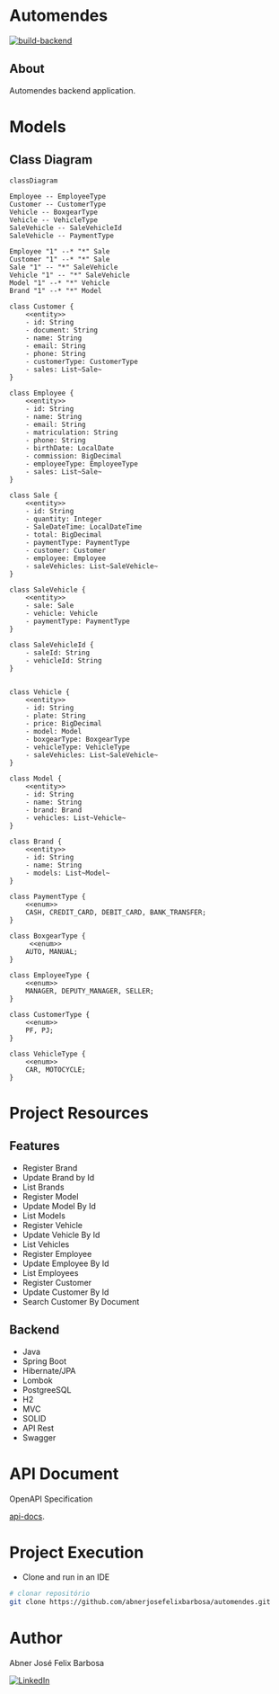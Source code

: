 # Automendes

[![build-backend](https://github.com/abnerjosefelixbarbosa/automendes/actions/workflows/build-backend.yml/badge.svg?branch=development)](https://github.com/abnerjosefelixbarbosa/automendes/actions/workflows/build-backend.yml)

## About

Automendes backend application.

# Models

## Class Diagram

```mermaid
classDiagram

Employee -- EmployeeType
Customer -- CustomerType
Vehicle -- BoxgearType
Vehicle -- VehicleType
SaleVehicle -- SaleVehicleId
SaleVehicle -- PaymentType

Employee "1" --* "*" Sale
Customer "1" --* "*" Sale
Sale "1" -- "*" SaleVehicle
Vehicle "1" -- "*" SaleVehicle
Model "1" --* "*" Vehicle
Brand "1" --* "*" Model

class Customer {
    <<entity>>
    - id: String
    - document: String
    - name: String
    - email: String
    - phone: String 
    - customerType: CustomerType
    - sales: List~Sale~
}

class Employee {
    <<entity>>
    - id: String
    - name: String
    - email: String
    - matriculation: String
    - phone: String
    - birthDate: LocalDate
    - commission: BigDecimal
    - employeeType: EmployeeType
    - sales: List~Sale~
}

class Sale {
    <<entity>>
    - id: String
    - quantity: Integer
    - SaleDateTime: LocalDateTime
    - total: BigDecimal
    - paymentType: PaymentType
    - customer: Customer
    - employee: Employee
    - saleVehicles: List~SaleVehicle~ 
}

class SaleVehicle {
    <<entity>>
    - sale: Sale
    - vehicle: Vehicle
    - paymentType: PaymentType  
}

class SaleVehicleId {
    - saleId: String
    - vehicleId: String
}


class Vehicle {
    <<entity>>
    - id: String
    - plate: String
    - price: BigDecimal
    - model: Model
    - boxgearType: BoxgearType
    - vehicleType: VehicleType
    - saleVehicles: List~SaleVehicle~ 
}

class Model {
    <<entity>>
    - id: String
    - name: String
    - brand: Brand
    - vehicles: List~Vehicle~
}

class Brand {
    <<entity>>
    - id: String
    - name: String
    - models: List~Model~  
}

class PaymentType {
    <<enum>>
    CASH, CREDIT_CARD, DEBIT_CARD, BANK_TRANSFER;
}

class BoxgearType {
     <<enum>>
    AUTO, MANUAL;
}

class EmployeeType {
    <<enum>>
    MANAGER, DEPUTY_MANAGER, SELLER;
}

class CustomerType {
    <<enum>>
    PF, PJ;
}

class VehicleType {
    <<enum>>
    CAR, MOTOCYCLE;
}
```

# Project Resources

## Features

- Register Brand
- Update Brand by Id
- List Brands
- Register Model
- Update Model By Id
- List Models
- Register Vehicle
- Update Vehicle By Id
- List Vehicles
- Register Employee
- Update Employee By Id
- List Employees
- Register Customer
- Update Customer By Id
- Search Customer By Document

## Backend

- Java
- Spring Boot
- Hibernate/JPA
- Lombok
- PostgreeSQL
- H2
- MVC
- SOLID
- API Rest
- Swagger

# API Document

OpenAPI Specification

[api-docs](openapi.json).



# Project Execution

- Clone and run in an IDE

```bash
# clonar repositório
git clone https://github.com/abnerjosefelixbarbosa/automendes.git
```

# Author

Abner José Felix Barbosa

[![LinkedIn](https://img.shields.io/badge/LinkedIn-0077B5?style=for-the-badge&logo=linkedin&logoColor=white)](https://www.linkedin.com/in/abner-jose-feliz-barbosa/)
